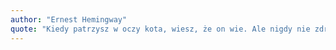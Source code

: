 ```yaml
---
author: "Ernest Hemingway"
quote: "Kiedy patrzysz w oczy kota, wiesz, że on wie. Ale nigdy nie zdradzi, co."
---
```

